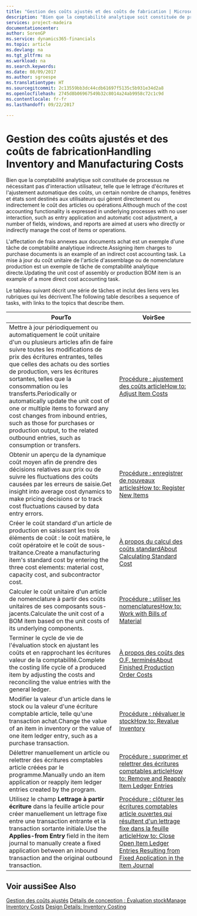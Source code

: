 ```yaml
---
title: "Gestion des coûts ajustés et des coûts de fabrication | Microsoft Docs"
description: "Bien que la comptabilité analytique soit constituée de processus ne nécessitant pas d'interaction utilisateur, telle que le lettrage d'écritures et l'ajustement automatique des coûts, un certain nombre de champs, fenêtres et états sont destinés aux utilisateurs qui gèrent directement ou indirectement le coût des articles ou opérations."
services: project-madeira
documentationcenter: 
author: SorenGP
ms.service: dynamics365-financials
ms.topic: article
ms.devlang: na
ms.tgt_pltfrm: na
ms.workload: na
ms.search.keywords: 
ms.date: 08/09/2017
ms.author: sgroespe
ms.translationtype: HT
ms.sourcegitcommit: 2c13559bb3dc44cdb61697f5135c5b931e34d2a8
ms.openlocfilehash: 2745d8b06967549b32c8014a24ab9958c72c1c9d
ms.contentlocale: fr-fr
ms.lasthandoff: 09/22/2017

---
```

# <a name="handling-inventory-and-manufacturing-costs"></a><span data-ttu-id="e3a5b-103">Gestion des coûts ajustés et des coûts de fabrication</span><span class="sxs-lookup"><span data-stu-id="e3a5b-103">Handling Inventory and Manufacturing Costs</span></span>
<span data-ttu-id="e3a5b-104">Bien que la comptabilité analytique soit constituée de processus ne nécessitant pas d'interaction utilisateur, telle que le lettrage d'écritures et l'ajustement automatique des coûts, un certain nombre de champs, fenêtres et états sont destinés aux utilisateurs qui gèrent directement ou indirectement le coût des articles ou opérations.</span><span class="sxs-lookup"><span data-stu-id="e3a5b-104">Although much of the cost accounting functionality is expressed in underlying processes with no user interaction, such as entry application and automatic cost adjustment, a number of fields, windows, and reports are aimed at users who directly or indirectly manage the cost of items or operations.</span></span>  

 <span data-ttu-id="e3a5b-105">L'affectation de frais annexes aux documents achat est un exemple d'une tâche de comptabilité analytique indirecte.</span><span class="sxs-lookup"><span data-stu-id="e3a5b-105">Assigning item charges to purchase documents is an example of an indirect cost accounting task.</span></span> <span data-ttu-id="e3a5b-106">La mise à jour du coût unitaire de l'article d'assemblage ou de nomenclature production est un exemple de tâche de comptabilité analytique directe.</span><span class="sxs-lookup"><span data-stu-id="e3a5b-106">Updating the unit cost of assembly or production BOM item is an example of a more direct cost accounting task.</span></span>  

 <span data-ttu-id="e3a5b-107">Le tableau suivant décrit une série de tâches et inclut des liens vers les rubriques qui les décrivent.</span><span class="sxs-lookup"><span data-stu-id="e3a5b-107">The following table describes a sequence of tasks, with links to the topics that describe them.</span></span>   

|<span data-ttu-id="e3a5b-108">**Pour**</span><span class="sxs-lookup"><span data-stu-id="e3a5b-108">**To**</span></span>|<span data-ttu-id="e3a5b-109">**Voir**</span><span class="sxs-lookup"><span data-stu-id="e3a5b-109">**See**</span></span>|  
|------------|-------------|  
|<span data-ttu-id="e3a5b-110">Mettre à jour périodiquement ou automatiquement le coût unitaire d'un ou plusieurs articles afin de faire suivre toutes les modifications de prix des écritures entrantes, telles que celles des achats ou des sorties de production, vers les écritures sortantes, telles que la consommation ou les transferts.</span><span class="sxs-lookup"><span data-stu-id="e3a5b-110">Periodically or automatically update the unit cost of one or multiple items to forward any cost changes from inbound entries, such as those for purchases or production output, to the related outbound entries, such as consumption or transfers.</span></span>|[<span data-ttu-id="e3a5b-111">Procédure : ajustement des coûts article</span><span class="sxs-lookup"><span data-stu-id="e3a5b-111">How to: Adjust Item Costs</span></span>](inventory-how-adjust-item-costs.md)|  
|<span data-ttu-id="e3a5b-112">Obtenir un aperçu de la dynamique coût moyen afin de prendre des décisions relatives aux prix ou de suivre les fluctuations des coûts causées par les erreurs de saisie.</span><span class="sxs-lookup"><span data-stu-id="e3a5b-112">Get insight into average cost dynamics to make pricing decisions or to track cost fluctuations caused by data entry errors.</span></span>|[<span data-ttu-id="e3a5b-113">Procédure : enregistrer de nouveaux articles</span><span class="sxs-lookup"><span data-stu-id="e3a5b-113">How to: Register New Items</span></span>](inventory-how-register-new-items.md)|  
|<span data-ttu-id="e3a5b-114">Créer le coût standard d'un article de production en saisissant les trois éléments de coût : le coût matière, le coût opératoire et le coût de sous-traitance.</span><span class="sxs-lookup"><span data-stu-id="e3a5b-114">Create a manufacturing item's standard cost by entering the three cost elements: material cost, capacity cost, and subcontractor cost.</span></span>|[<span data-ttu-id="e3a5b-115">À propos du calcul des coûts standard</span><span class="sxs-lookup"><span data-stu-id="e3a5b-115">About Calculating Standard Cost</span></span>](finance-about-calculating-standard-cost.md)|  
|<span data-ttu-id="e3a5b-116">Calculer le coût unitaire d'un article de nomenclature à partir des coûts unitaires de ses composants sous-jacents.</span><span class="sxs-lookup"><span data-stu-id="e3a5b-116">Calculate the unit cost of a BOM item based on the unit costs of its underlying components.</span></span>|[<span data-ttu-id="e3a5b-117">Procédure : utiliser les nomenclatures</span><span class="sxs-lookup"><span data-stu-id="e3a5b-117">How to: Work with Bills of Material</span></span>](inventory-how-work-BOMs.md)|  
|<span data-ttu-id="e3a5b-118">Terminer le cycle de vie de l'évaluation stock en ajustant les coûts et en rapprochant les écritures valeur de la comptabilité.</span><span class="sxs-lookup"><span data-stu-id="e3a5b-118">Complete the costing life cycle of a produced item by adjusting the costs and reconciling the value entries with the general ledger.</span></span>|[<span data-ttu-id="e3a5b-119">À propos des coûts des O.F. terminés</span><span class="sxs-lookup"><span data-stu-id="e3a5b-119">About Finished Production Order Costs</span></span>](finance-about-finished-production-order-costs.md)|  
|<span data-ttu-id="e3a5b-120">Modifier la valeur d'un article dans le stock ou la valeur d'une écriture comptable article, telle qu'une transaction achat.</span><span class="sxs-lookup"><span data-stu-id="e3a5b-120">Change the value of an item in inventory or the value of one item ledger entry, such as a purchase transaction.</span></span>|[<span data-ttu-id="e3a5b-121">Procédure : réévaluer le stock</span><span class="sxs-lookup"><span data-stu-id="e3a5b-121">How to: Revalue Inventory</span></span>](inventory-how-revalue-inventory.md)|
|<span data-ttu-id="e3a5b-122">Délettrer manuellement un article ou relettrer des écritures comptables article créées par le programme.</span><span class="sxs-lookup"><span data-stu-id="e3a5b-122">Manually undo an item application or reapply item ledger entries created by the program.</span></span>|[<span data-ttu-id="e3a5b-123">Procédure : supprimer et relettrer des écritures comptables article</span><span class="sxs-lookup"><span data-stu-id="e3a5b-123">How to: Remove and Reapply Item Ledger Entries</span></span>](finance-how-to-remove-and-reapply-item-entries.md)|  
|<span data-ttu-id="e3a5b-124">Utilisez le champ **Lettrage à partir écriture** dans la feuille article pour créer manuellement un lettrage fixe entre une transaction entrante et la transaction sortante initiale.</span><span class="sxs-lookup"><span data-stu-id="e3a5b-124">Use the **Applies-from Entry** field in the item journal to manually create a fixed application between an inbound transaction and the original outbound transaction.</span></span>|[<span data-ttu-id="e3a5b-125">Procédure : clôturer les écritures comptables article ouvertes qui résultent d'un lettrage fixe dans la feuille article</span><span class="sxs-lookup"><span data-stu-id="e3a5b-125">How to: Close Open Item Ledger Entries Resulting from Fixed Application in the Item Journal</span></span>](finance-how-to-close-open-item-ledger-entries-resulting-from-fixed-application-in-the-item-journal.md)|  

## <a name="see-also"></a><span data-ttu-id="e3a5b-126">Voir aussi</span><span class="sxs-lookup"><span data-stu-id="e3a5b-126">See Also</span></span>  
<span data-ttu-id="e3a5b-127">[Gestion des coûts ajustés](finance-manage-inventory-costs.md)
[Détails de conception : Évaluation stock](design-details-inventory-costing.md)</span><span class="sxs-lookup"><span data-stu-id="e3a5b-127">[Manage Inventory Costs](finance-manage-inventory-costs.md)
[Design Details: Inventory Costing](design-details-inventory-costing.md)</span></span>

